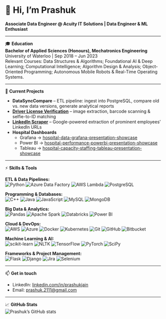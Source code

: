 # 👋 Hi, I’m Prashuk  
**Associate Data Engineer @ Acuity IT Solutions | Data Engineer & ML Enthusiast**

---

🎓 **Education**  
**Bachelor of Applied Sciences (Honours), Mechatronics Engineering**  
University of Waterloo | Sep 2018 – Jun 2023  
Relevant Courses: Data Structures & Algorithms; Foundational AI & Deep Learning; Computational Intelligence; Algorithm Design & Analysis; Object-Oriented Programming; Autonomous Mobile Robots & Real-Time Operating Systems.

---

🔭 **Current Projects**  
- **DataSyncCompare** – ETL pipeline: ingest into PostgreSQL, compare old vs. new data versions, generate analytical reports  
- **[Driver License Verification](https://github.com/Prashuk2111/US-Driver-License-Verification-project)** – image extraction, barcode scanning & selfie-to-ID matching  
- **[LinkedIn Scraper](https://github.com/Prashuk2111/LinkedIn-Executive-Scraper)** – Google-powered extraction of prominent employees’ LinkedIn URLs  
- **Hospital Dashboards**  
  - Grafana → [hospital-data-grafana-presentation-showcase](https://github.com/Prashuk2111/Grafana_Hospital_Dashboards)  
  - Power BI → [hospital-performance-powerbi-presentation-showcase](https://github.com/Prashuk2111/PowerBI_Hospital_Dashboards)  
  - Tableau → [hospital-capacity-staffing-tableau-presentation-showcase](https://github.com/Prashuk2111/Tableau_Hospital_Dashboards)

---

⚡️ **Skills & Tools**  

**ETL & Data Pipelines:**  
![Python](https://img.shields.io/badge/Python-3.9-blue?logo=python&style=flat-square) ![Azure Data Factory](https://img.shields.io/badge/Azure%20Data%20Factory-–?logo=azure-data-factory&style=flat-square) ![AWS Lambda](https://img.shields.io/badge/AWS%20Lambda-–?logo=aws-lambda&style=flat-square) ![PostgreSQL](https://img.shields.io/badge/PostgreSQL-–?logo=postgresql&style=flat-square)  

**Programming & Databases:**  
![C++](https://img.shields.io/badge/C%2B%2B-–?logo=c%2B%2B&style=flat-square) ![Java](https://img.shields.io/badge/Java-–?logo=java&style=flat-square) ![JavaScript](https://img.shields.io/badge/JavaScript-–?logo=javascript&style=flat-square) ![MySQL](https://img.shields.io/badge/MySQL-–?logo=mysql&style=flat-square) ![MongoDB](https://img.shields.io/badge/MongoDB-–?logo=mongodb&style=flat-square)  

**Big Data & Analytics:**  
![Pandas](https://img.shields.io/badge/Pandas-–?logo=pandas&style=flat-square) ![Apache Spark](https://img.shields.io/badge/Apache%20Spark-–?logo=apache-spark&style=flat-square) ![Databricks](https://img.shields.io/badge/Databricks-–?logo=databricks&style=flat-square) ![Power BI](https://img.shields.io/badge/Power%20BI-–?logo=microsoft-power-bi&style=flat-square)  

**Cloud & DevOps:**  
![AWS](https://img.shields.io/badge/AWS-–?logo=amazonaws&style=flat-square) ![Azure](https://img.shields.io/badge/Azure-–?logo=microsoftazure&style=flat-square) ![Docker](https://img.shields.io/badge/Docker-–?logo=docker&style=flat-square) ![Kubernetes](https://img.shields.io/badge/Kubernetes-–?logo=kubernetes&style=flat-square) ![Git](https://img.shields.io/badge/Git-–?logo=git&style=flat-square) ![GitHub](https://img.shields.io/badge/GitHub-–?logo=github&style=flat-square) ![Bitbucket](https://img.shields.io/badge/Bitbucket-–?logo=bitbucket&style=flat-square)  

**Machine Learning & AI:**  
![scikit-learn](https://img.shields.io/badge/scikit--learn-–?logo=scikit-learn&style=flat-square) ![NLTK](https://img.shields.io/badge/NLTK-–?logo=nltk&style=flat-square) ![TensorFlow](https://img.shields.io/badge/TensorFlow-–?logo=tensorflow&style=flat-square) ![PyTorch](https://img.shields.io/badge/PyTorch-–?logo=pytorch&style=flat-square) ![SciPy](https://img.shields.io/badge/SciPy-–?logo=scipy&style=flat-square)  

**Frameworks & Project Management:**  
![Flask](https://img.shields.io/badge/Flask-–?logo=flask&style=flat-square) ![Django](https://img.shields.io/badge/Django-–?logo=django&style=flat-square) ![Jira](https://img.shields.io/badge/Jira-–?logo=jira&style=flat-square) ![Selenium](https://img.shields.io/badge/Selenium-–?logo=selenium&style=flat-square)  

---

📫 **Get in touch**  
- LinkedIn: [linkedin.com/in/prashukjain](https://www.linkedin.com/in/prashukjain)  
- Email: prashuk.2111@gmail.com  

---

📈 **GitHub Stats**  
![Prashuk’s GitHub stats](https://github-readme-stats.vercel.app/api?username=Prashuk2111&show_icons=true&theme=radical)
